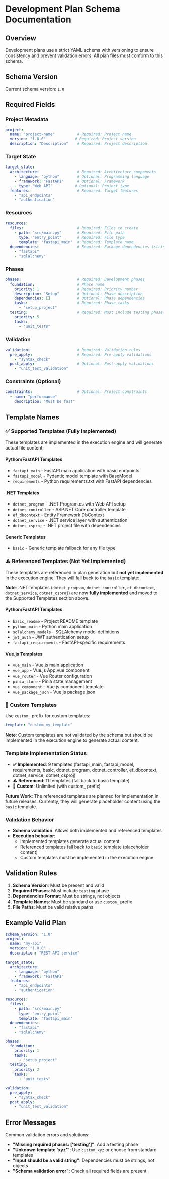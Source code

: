 # Development Plan Schema Documentation

## Overview

Development plans use a strict YAML schema with versioning to ensure consistency and prevent validation errors. All plan files must conform to this schema.

## Schema Version

Current schema version: `1.0`

## Required Fields

### Project Metadata
```yaml
project:
  name: "project-name"          # Required: Project name
  version: "1.0.0"             # Required: Project version
  description: "Description"    # Required: Project description
```

### Target State
```yaml
target_state:
  architecture:                 # Required: Architecture components
    - language: "python"        # Optional: Programming language
    - framework: "FastAPI"      # Optional: Framework
    - type: "Web API"          # Optional: Project type
  features:                     # Required: Target features
    - "api_endpoints"
    - "authentication"
```

### Resources
```yaml
resources:
  files:                        # Required: Files to create
    - path: "src/main.py"       # Required: File path
      type: "entry_point"       # Required: File type
      template: "fastapi_main"  # Required: Template name
  dependencies:                 # Required: Package dependencies (strings only)
    - "fastapi"
    - "sqlalchemy"
```

### Phases
```yaml
phases:                         # Required: Development phases
  foundation:                   # Phase name
    priority: 1                 # Required: Priority number
    description: "Setup"        # Optional: Phase description
    dependencies: []            # Optional: Phase dependencies
    tasks:                      # Required: Phase tasks
      - "setup_project"
  testing:                      # Required: Must include testing phase
    priority: 5
    tasks:
      - "unit_tests"
```

### Validation
```yaml
validation:                     # Required: Validation rules
  pre_apply:                    # Required: Pre-apply validations
    - "syntax_check"
  post_apply:                   # Optional: Post-apply validations
    - "unit_test_validation"
```

### Constraints (Optional)
```yaml
constraints:                    # Optional: Project constraints
  - name: "performance"
    description: "Must be fast"
```

## Template Names

### ✅ Supported Templates (Fully Implemented)
These templates are implemented in the execution engine and will generate actual file content:

#### Python/FastAPI Templates
- `fastapi_main` - FastAPI main application with basic endpoints
- `fastapi_model` - Pydantic model template with BaseModel
- `requirements` - Python requirements.txt with FastAPI dependencies

#### .NET Templates
- `dotnet_program` - .NET Program.cs with Web API setup
- `dotnet_controller` - ASP.NET Core controller template
- `ef_dbcontext` - Entity Framework DbContext
- `dotnet_service` - .NET service layer with authentication
- `dotnet_csproj` - .NET project file with dependencies

#### Generic Templates
- `basic` - Generic template fallback for any file type

### ⚠️ Referenced Templates (Not Yet Implemented)
These templates are referenced in plan generation but **not yet implemented** in the execution engine. They will fall back to the `basic` template:

**Note**: .NET templates (`dotnet_program`, `dotnet_controller`, `ef_dbcontext`, `dotnet_service`, `dotnet_csproj`) are now **fully implemented** and moved to the Supported Templates section above.

#### Python/FastAPI Templates
- `basic_readme` - Project README template
- `python_main` - Python main application
- `sqlalchemy_models` - SQLAlchemy model definitions
- `jwt_auth` - JWT authentication setup
- `fastapi_requirements` - FastAPI-specific requirements

#### Vue.js Templates
- `vue_main` - Vue.js main application
- `vue_app` - Vue.js App.vue component
- `vue_router` - Vue Router configuration
- `pinia_store` - Pinia state management
- `vue_component` - Vue.js component template
- `vue_package_json` - Vue.js package.json

### 🔧 Custom Templates
Use `custom_` prefix for custom templates:
```yaml
template: "custom_my_template"
```

**Note**: Custom templates are not validated by the schema but should be implemented in the execution engine to generate actual content.

### Template Implementation Status
- **✅ Implemented**: 9 templates (fastapi_main, fastapi_model, requirements, basic, dotnet_program, dotnet_controller, ef_dbcontext, dotnet_service, dotnet_csproj)
- **⚠️ Referenced**: 11 templates (fall back to basic template)
- **🔧 Custom**: Unlimited (with custom_ prefix)

**Future Work**: The referenced templates are planned for implementation in future releases. Currently, they will generate placeholder content using the `basic` template.

### Validation Behavior
- **Schema validation**: Allows both implemented and referenced templates
- **Execution behavior**:
  - Implemented templates generate actual content
  - Referenced templates fall back to `basic` template (placeholder content)
  - Custom templates must be implemented in the execution engine

## Validation Rules

1. **Schema Version**: Must be present and valid
2. **Required Phases**: Must include `testing` phase
3. **Dependencies Format**: Must be strings, not objects
4. **Template Names**: Must be standard or use `custom_` prefix
5. **File Paths**: Must be valid relative paths

## Example Valid Plan

```yaml
schema_version: "1.0"
project:
  name: "my-api"
  version: "1.0.0"
  description: "REST API service"

target_state:
  architecture:
    - language: "python"
    - framework: "FastAPI"
  features:
    - "api_endpoints"
    - "authentication"

resources:
  files:
    - path: "src/main.py"
      type: "entry_point"
      template: "fastapi_main"
  dependencies:
    - "fastapi"
    - "sqlalchemy"

phases:
  foundation:
    priority: 1
    tasks:
      - "setup_project"
  testing:
    priority: 2
    tasks:
      - "unit_tests"

validation:
  pre_apply:
    - "syntax_check"
  post_apply:
    - "unit_test_validation"
```

## Error Messages

Common validation errors and solutions:

- **"Missing required phases: ['testing']"**: Add a testing phase
- **"Unknown template 'xyz'"**: Use `custom_xyz` or choose from standard templates
- **"Input should be a valid string"**: Dependencies must be strings, not objects
- **"Schema validation error"**: Check all required fields are present
